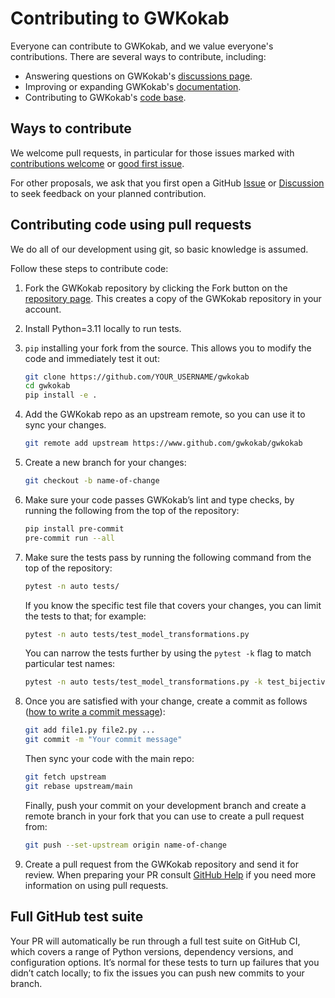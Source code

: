 <!-- Most things are copied from JAX developer documentation https://jax.readthedocs.io/en/latest/contributing.html -->

# Contributing to GWKokab

Everyone can contribute to GWKokab, and we
value everyone's contributions. There are several ways to contribute, including:

- Answering questions on GWKokab's [discussions page](https://github.com/gwkokab/gwkokab/discussions).
- Improving or expanding GWKokab's [documentation](https://gwkokab.readthedocs.io/en/latest/).
- Contributing to GWKokab's [code base](https://github.com/gwkokab/gwkokab).

## Ways to contribute

We welcome pull requests, in particular for those issues marked with
[contributions welcome](https://github.com/gwkokab/gwkokab/issues?q=is%3Aissue+is%3Aopen+label%3A%22contributions+welcome%22)
or [good first issue](https://github.com/gwkokab/gwkokab/issues?q=is%3Aissue+is%3Aopen+label%3A%22good+first+issue%22).

For other proposals, we ask that you first open a GitHub
[Issue](https://github.com/gwkokab/gwkokab/issues/new/choose) or
[Discussion](https://github.com/gwkokab/gwkokab/discussions) to seek feedback on your
planned contribution.

## Contributing code using pull requests

We do all of our development using git, so basic knowledge is assumed.

Follow these steps to contribute code:

1. Fork the GWKokab repository by clicking the Fork button on the [repository page](https://github.com/gwkokab/gwkokab). This creates a copy of the GWKokab repository in your account.
2. Install Python=3.11 locally to run tests.
3. `pip` installing your fork from the source. This allows you to modify the code and immediately test it out:

   ```bash
   git clone https://github.com/YOUR_USERNAME/gwkokab
   cd gwkokab
   pip install -e .
   ```

4. Add the GWKokab repo as an upstream remote, so you can use it to sync your changes.

      ```bash
      git remote add upstream https://www.github.com/gwkokab/gwkokab
      ```

5. Create a new branch for your changes:

   ```bash
   git checkout -b name-of-change
   ```

6. Make sure your code passes GWKokab’s lint and type checks, by running the following
   from the top of the repository:

   ```bash
   pip install pre-commit
   pre-commit run --all
   ```

7. Make sure the tests pass by running the following command from the top of the
   repository:

   ```bash
   pytest -n auto tests/
   ```

   If you know the specific test file that covers your changes, you can limit the tests to that; for example:

   ```bash
   pytest -n auto tests/test_model_transformations.py
   ```

   You can narrow the tests further by using the `pytest -k` flag to match particular test names:

   ```bash
   pytest -n auto tests/test_model_transformations.py -k test_bijective_transforms
   ```

8. Once you are satisfied with your change, create a commit as follows
   ([how to write a commit message](https://cbea.ms/git-commit/)):

   ```bash
   git add file1.py file2.py ...
   git commit -m "Your commit message"
   ```

   Then sync your code with the main repo:

   ```bash
   git fetch upstream
   git rebase upstream/main
   ```

   Finally, push your commit on your development branch and create a remote branch in
   your fork that you can use to create a pull request from:

   ```bash
   git push --set-upstream origin name-of-change
   ```

9. Create a pull request from the GWKokab repository and send it for review. When
   preparing your PR consult [GitHub Help](https://docs.github.com/en/pull-requests/collaborating-with-pull-requests/proposing-changes-to-your-work-with-pull-requests/about-pull-requests) if you need
   more information on using pull requests.

## Full GitHub test suite

Your PR will automatically be run through a full test suite on GitHub CI, which covers
a range of Python versions, dependency versions, and configuration options. It’s normal
for these tests to turn up failures that you didn’t catch locally; to fix the issues you
can push new commits to your branch.
